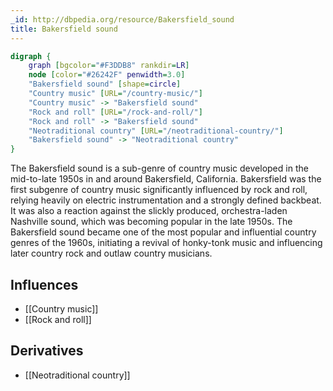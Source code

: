 ```yaml
---
_id: http://dbpedia.org/resource/Bakersfield_sound
title: Bakersfield sound
---
```


```dot
digraph {
	graph [bgcolor="#F3DDB8" rankdir=LR]
	node [color="#26242F" penwidth=3.0]
	"Bakersfield sound" [shape=circle]
	"Country music" [URL="/country-music/"]
	"Country music" -> "Bakersfield sound"
	"Rock and roll" [URL="/rock-and-roll/"]
	"Rock and roll" -> "Bakersfield sound"
	"Neotraditional country" [URL="/neotraditional-country/"]
	"Bakersfield sound" -> "Neotraditional country"
}
```

The Bakersfield sound is a sub-genre of country music developed in the mid-to-late 1950s in and around Bakersfield, California. Bakersfield was the first subgenre of country music significantly influenced by rock and roll, relying heavily on electric instrumentation and a strongly defined backbeat. It was also a reaction against the slickly produced, orchestra-laden Nashville sound, which was becoming popular in the late 1950s. The Bakersfield sound became one of the most popular and influential country genres of the 1960s, initiating a revival of honky-tonk music and influencing later country rock and outlaw country musicians.

## Influences

- [[Country music]]
- [[Rock and roll]]

## Derivatives

- [[Neotraditional country]]
